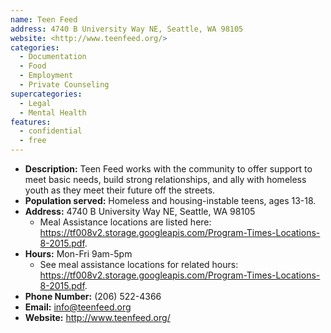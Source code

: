 ```yaml
---
name: Teen Feed
address: 4740 B University Way NE, Seattle, WA 98105
website: <http://www.teenfeed.org/>
categories:
  - Documentation
  - Food
  - Employment
  - Private Counseling
supercategories:
  - Legal
  - Mental Health
features:
  - confidential
  - free
---
```

- **Description:** Teen Feed works with the community to offer support to meet basic needs, build strong relationships, and ally with homeless youth as they meet their future off the streets.
- **Population served:** Homeless and housing-instable teens, ages 13-18.
- **Address:** 4740 B University Way NE, Seattle, WA 98105
   - Meal Assistance locations are listed here: <https://tf008v2.storage.googleapis.com/Program-Times-Locations-8-2015.pdf>.
- **Hours:** Mon-Fri 9am-5pm
   - See meal assistance locations for related hours: <https://tf008v2.storage.googleapis.com/Program-Times-Locations-8-2015.pdf>.
- **Phone Number:** (206) 522-4366
- **Email:** info@teenfeed.org
- **Website:** <http://www.teenfeed.org/>
